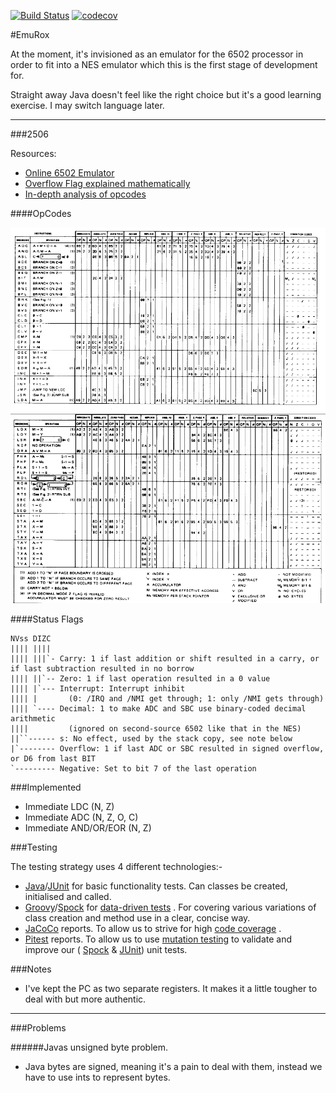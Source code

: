 [![Build Status](https://travis-ci.org/rossdrew/emuRox.svg?branch=master)](https://travis-ci.org/rossdrew/emuRox)
[![codecov](https://codecov.io/gh/rossdrew/emuRox/branch/master/graph/badge.svg)](https://codecov.io/gh/rossdrew/emuRox)
 
#EmuRox

At the moment, it's invisioned as an emulator for the 6502 processor in order to fit into a NES emulator which this is the first stage of development for.

Straight away Java doesn't feel like the right choice but it's a good learning exercise. I may switch language later.

-----

###2506

 Resources:
   - [Online 6502 Emulator](https://skilldrick.github.io/easy6502/)
   - [Overflow Flag explained mathematically](http://www.righto.com/2012/12/the-6502-overflow-flag-explained.html)
   - [In-depth analysis of opcodes](http://www.llx.com/~nparker/a2/opcodes.html)

####OpCodes

![6502 OpCodes Page 1](https://github.com/rossdrew/emuRox/blob/master/img/6502_ISR_first_page.gif "6502 OpCodes Page 1")
![6502 OpCodes Page 2](https://github.com/rossdrew/emuRox/blob/master/img/6502_ISR_second_page.gif "6502 OpCodes Page 2")

####Status Flags
    
    NVss DIZC
    |||| ||||
    |||| |||`- Carry: 1 if last addition or shift resulted in a carry, or if last subtraction resulted in no borrow
    |||| ||`-- Zero: 1 if last operation resulted in a 0 value
    |||| |`--- Interrupt: Interrupt inhibit
    |||| |       (0: /IRQ and /NMI get through; 1: only /NMI gets through)
    |||| `---- Decimal: 1 to make ADC and SBC use binary-coded decimal arithmetic
    ||||         (ignored on second-source 6502 like that in the NES)
    ||``------ s: No effect, used by the stack copy, see note below
    |`-------- Overflow: 1 if last ADC or SBC resulted in signed overflow, or D6 from last BIT
    `--------- Negative: Set to bit 7 of the last operation


###Implemented

 - Immediate LDC (N, Z)
 - Immediate ADC (N, Z, O, C)
 - Immediate AND/OR/EOR (N, Z)
 
###Testing

 The testing strategy uses 4 different technologies:- 
 
 - [Java](https://www.java.com/)/[JUnit](http://junit.org/junit4/) for basic functionality tests.  Can classes be created, initialised and called.
 - [Groovy](http://www.groovy-lang.org/)/[Spock](http://spockframework.org/) for [data-driven tests](https://en.wikipedia.org/wiki/Data-driven_testing) .  For covering various variations of class creation and method use in a clear, concise way.
 - [JaCoCo](http://www.eclemma.org/jacoco/) reports. To allow us to strive for high [code coverage](https://en.wikipedia.org/wiki/Code_coverage) .
 - [Pitest](http://pitest.org/) reports. To allow us to use [mutation testing](https://en.wikipedia.org/wiki/Mutation_testing) to validate and improve our ( [Spock](http://spockframework.org/) & [JUnit](http://junit.org/junit4/)) unit tests.
 
###Notes

 - I've kept the PC as two separate registers.  It makes it a little tougher to deal with but more authentic.

-----

###Problems

######Javas unsigned byte problem. 
 - Java bytes are signed, meaning it's a pain to deal with them, instead we have to use ints to represent bytes.